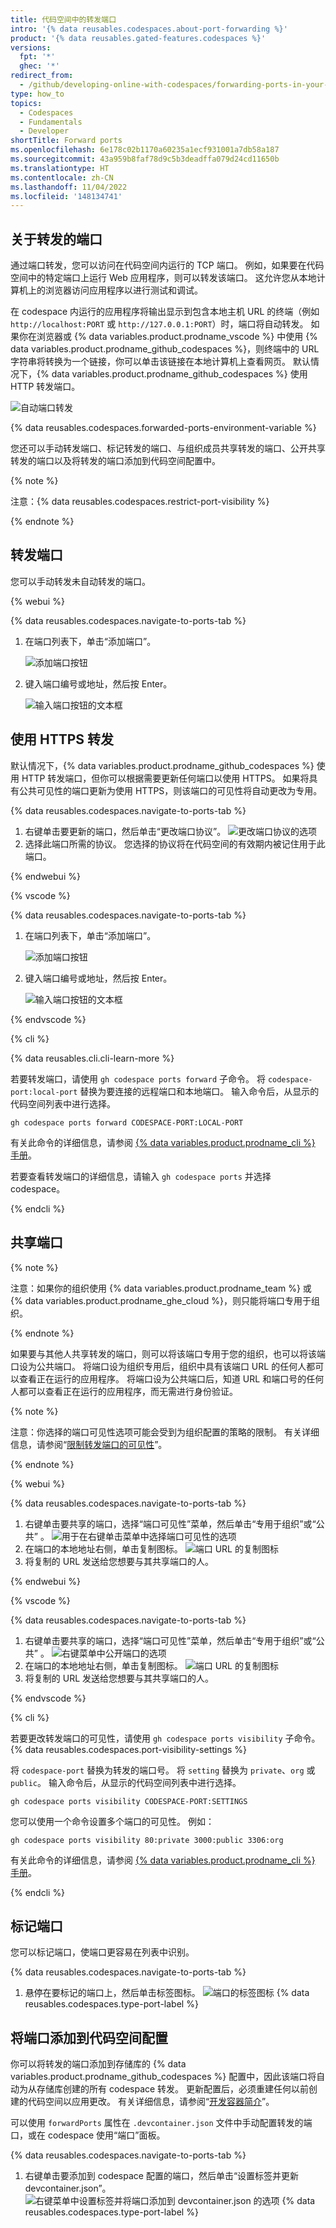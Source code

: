 ```yaml
---
title: 代码空间中的转发端口
intro: '{% data reusables.codespaces.about-port-forwarding %}'
product: '{% data reusables.gated-features.codespaces %}'
versions:
  fpt: '*'
  ghec: '*'
redirect_from:
  - /github/developing-online-with-codespaces/forwarding-ports-in-your-codespace
type: how_to
topics:
  - Codespaces
  - Fundamentals
  - Developer
shortTitle: Forward ports
ms.openlocfilehash: 6e178c02b1170a60235a1ecf931001a7db58a187
ms.sourcegitcommit: 43a959b8faf78d9c5b3deadffa079d24cd11650b
ms.translationtype: HT
ms.contentlocale: zh-CN
ms.lasthandoff: 11/04/2022
ms.locfileid: '148134741'
---
```

## 关于转发的端口

通过端口转发，您可以访问在代码空间内运行的 TCP 端口。 例如，如果要在代码空间中的特定端口上运行 Web 应用程序，则可以转发该端口。 这允许您从本地计算机上的浏览器访问应用程序以进行测试和调试。

在 codespace 内运行的应用程序将输出显示到包含本地主机 URL 的终端（例如 `http://localhost:PORT` 或 `http://127.0.0.1:PORT`）时，端口将自动转发。 如果你在浏览器或 {% data variables.product.prodname_vscode %} 中使用 {% data variables.product.prodname_github_codespaces %}，则终端中的 URL 字符串将转换为一个链接，你可以单击该链接在本地计算机上查看网页。 默认情况下，{% data variables.product.prodname_github_codespaces %} 使用 HTTP 转发端口。

![自动端口转发](/assets/images/help/codespaces/automatic-port-forwarding.png)

{% data reusables.codespaces.forwarded-ports-environment-variable %}

您还可以手动转发端口、标记转发的端口、与组织成员共享转发的端口、公开共享转发的端口以及将转发的端口添加到代码空间配置中。

{% note %}

注意：{% data reusables.codespaces.restrict-port-visibility %}

{% endnote %}

## 转发端口

您可以手动转发未自动转发的端口。

{% webui %}

{% data reusables.codespaces.navigate-to-ports-tab %}
1. 在端口列表下，单击“添加端口”。

   ![添加端口按钮](/assets/images/help/codespaces/add-port-button.png)

1. 键入端口编号或地址，然后按 Enter。

   ![输入端口按钮的文本框](/assets/images/help/codespaces/port-number-text-box.png)

## 使用 HTTPS 转发

默认情况下，{% data variables.product.prodname_github_codespaces %} 使用 HTTP 转发端口，但你可以根据需要更新任何端口以使用 HTTPS。 如果将具有公共可见性的端口更新为使用 HTTPS，则该端口的可见性将自动更改为专用。

{% data reusables.codespaces.navigate-to-ports-tab %}
1. 右键单击要更新的端口，然后单击“更改端口协议”。
  ![更改端口协议的选项](/assets/images/help/codespaces/update-port-protocol.png)
1. 选择此端口所需的协议。 您选择的协议将在代码空间的有效期内被记住用于此端口。

{% endwebui %}

{% vscode %}

{% data reusables.codespaces.navigate-to-ports-tab %}
1. 在端口列表下，单击“添加端口”。

   ![添加端口按钮](/assets/images/help/codespaces/add-port-button.png)

1. 键入端口编号或地址，然后按 Enter。

   ![输入端口按钮的文本框](/assets/images/help/codespaces/port-number-text-box.png)

{% endvscode %}


{% cli %}

{% data reusables.cli.cli-learn-more %}

若要转发端口，请使用 `gh codespace ports forward` 子命令。 将 `codespace-port:local-port` 替换为要连接的远程端口和本地端口。 输入命令后，从显示的代码空间列表中进行选择。

```shell
gh codespace ports forward CODESPACE-PORT:LOCAL-PORT
```

有关此命令的详细信息，请参阅 [{% data variables.product.prodname_cli %} 手册](https://cli.github.com/manual/gh_codespace_ports_forward)。

若要查看转发端口的详细信息，请输入 `gh codespace ports` 并选择 codespace。

{% endcli %}

## 共享端口

{% note %}

注意：如果你的组织使用 {% data variables.product.prodname_team %} 或 {% data variables.product.prodname_ghe_cloud %}，则只能将端口专用于组织。

{% endnote %}

如果要与其他人共享转发的端口，则可以将该端口专用于您的组织，也可以将该端口设为公共端口。 将端口设为组织专用后，组织中具有该端口 URL 的任何人都可以查看正在运行的应用程序。 将端口设为公共端口后，知道 URL 和端口号的任何人都可以查看正在运行的应用程序，而无需进行身份验证。

{% note %}

注意：你选择的端口可见性选项可能会受到为组织配置的策略的限制。 有关详细信息，请参阅“[限制转发端口的可见性](/codespaces/managing-codespaces-for-your-organization/restricting-the-visibility-of-forwarded-ports)”。

{% endnote %}

{% webui %}

{% data reusables.codespaces.navigate-to-ports-tab %}
1. 右键单击要共享的端口，选择“端口可见性”菜单，然后单击“专用于组织”或“公共” 。
  ![用于在右键单击菜单中选择端口可见性的选项](/assets/images/help/codespaces/make-public-option.png)
1. 在端口的本地地址右侧，单击复制图标。
  ![端口 URL 的复制图标](/assets/images/help/codespaces/copy-icon-port-url.png)
1. 将复制的 URL 发送给您想要与其共享端口的人。

{% endwebui %}

{% vscode %}

{% data reusables.codespaces.navigate-to-ports-tab %}
1. 右键单击要共享的端口，选择“端口可见性”菜单，然后单击“专用于组织”或“公共” 。
  ![右键菜单中公开端口的选项](/assets/images/help/codespaces/make-public-option.png)
1. 在端口的本地地址右侧，单击复制图标。
  ![端口 URL 的复制图标](/assets/images/help/codespaces/copy-icon-port-url.png)
1. 将复制的 URL 发送给您想要与其共享端口的人。

{% endvscode %}

{% cli %}

若要更改转发端口的可见性，请使用 `gh codespace ports visibility` 子命令。 {% data reusables.codespaces.port-visibility-settings %}

将 `codespace-port` 替换为转发的端口号。 将 `setting` 替换为 `private`、`org` 或 `public`。 输入命令后，从显示的代码空间列表中进行选择。

```shell
gh codespace ports visibility CODESPACE-PORT:SETTINGS
```

您可以使用一个命令设置多个端口的可见性。 例如：

```shell
gh codespace ports visibility 80:private 3000:public 3306:org
```

有关此命令的详细信息，请参阅 [{% data variables.product.prodname_cli %} 手册](https://cli.github.com/manual/gh_codespace_ports_visibility)。

{% endcli %}

## 标记端口

您可以标记端口，使端口更容易在列表中识别。

{% data reusables.codespaces.navigate-to-ports-tab %}
1. 悬停在要标记的端口上，然后单击标签图标。
  ![端口的标签图标](/assets/images/help/codespaces/label-icon.png) {% data reusables.codespaces.type-port-label %}

## 将端口添加到代码空间配置

你可以将转发的端口添加到存储库的 {% data variables.product.prodname_github_codespaces %} 配置中，因此该端口将自动为从存储库创建的所有 codespace 转发。 更新配置后，必须重建任何以前创建的代码空间以应用更改。 有关详细信息，请参阅“[开发容器简介](/codespaces/setting-up-your-project-for-codespaces/introduction-to-dev-containers#applying-configuration-changes-to-a-codespace)”。

可以使用 `forwardPorts` 属性在 `.devcontainer.json` 文件中手动配置转发的端口，或在 codespace 使用“端口”面板。

{% data reusables.codespaces.navigate-to-ports-tab %}
1. 右键单击要添加到 codespace 配置的端口，然后单击“设置标签并更新 devcontainer.json”。
  ![右键菜单中设置标签并将端口添加到 devcontainer.json 的选项](/assets/images/help/codespaces/update-devcontainer-to-add-port-option.png) {% data reusables.codespaces.type-port-label %}
